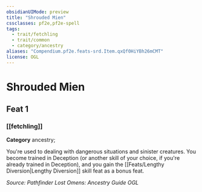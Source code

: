 ```yaml
---
obsidianUIMode: preview
title: "Shrouded Mien"
cssclasses: pf2e,pf2e-spell
tags:
  - trait/fetchling
  - trait/common
  - category/ancestry
aliases: "Compendium.pf2e.feats-srd.Item.qxQf0HiYBh26mCMT"
license: OGL
---
```

# Shrouded Mien
## Feat 1
### [[fetchling]]

**Category** ancestry; 




You're used to dealing with dangerous situations and sinister creatures. You become trained in Deception (or another skill of your choice, if you're already trained in Deception), and you gain the [[Feats/Lengthy Diversion|Lengthy Diversion]] skill feat as a bonus feat.

*Source: Pathfinder Lost Omens: Ancestry Guide*
*OGL*